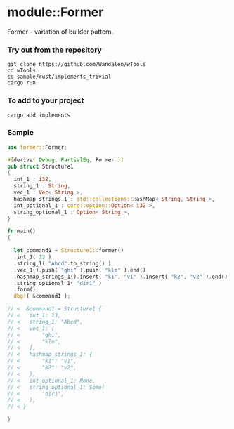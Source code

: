 # module::Former

Former - variation of builder pattern.

### Try out from the repository

``` shell test
git clone https://github.com/Wandalen/wTools
cd wTools
cd sample/rust/implements_trivial
cargo run
```

### To add to your project

```
cargo add implements
```

### Sample

``` rust sample test
use former::Former;

#[derive( Debug, PartialEq, Former )]
pub struct Structure1
{
  int_1 : i32,
  string_1 : String,
  vec_1 : Vec< String >,
  hashmap_strings_1 : std::collections::HashMap< String, String >,
  int_optional_1 : core::option::Option< i32 >,
  string_optional_1 : Option< String >,
}

fn main()
{

  let command1 = Structure1::former()
  .int_1( 13 )
  .string_1( "Abcd".to_string() )
  .vec_1().push( "ghi" ).push( "klm" ).end()
  .hashmap_strings_1().insert( "k1", "v1" ).insert( "k2", "v2" ).end()
  .string_optional_1( "dir1" )
  .form();
  dbg!( &command1 );

// <  &command1 = Structure1 {
// <   int_1: 13,
// <   string_1: "Abcd",
// <   vec_1: [
// <       "ghi",
// <       "klm",
// <   ],
// <   hashmap_strings_1: {
// <       "k1": "v1",
// <       "k2": "v2",
// <   },
// <   int_optional_1: None,
// <   string_optional_1: Some(
// <       "dir1",
// <   ),
// < }

}
```
